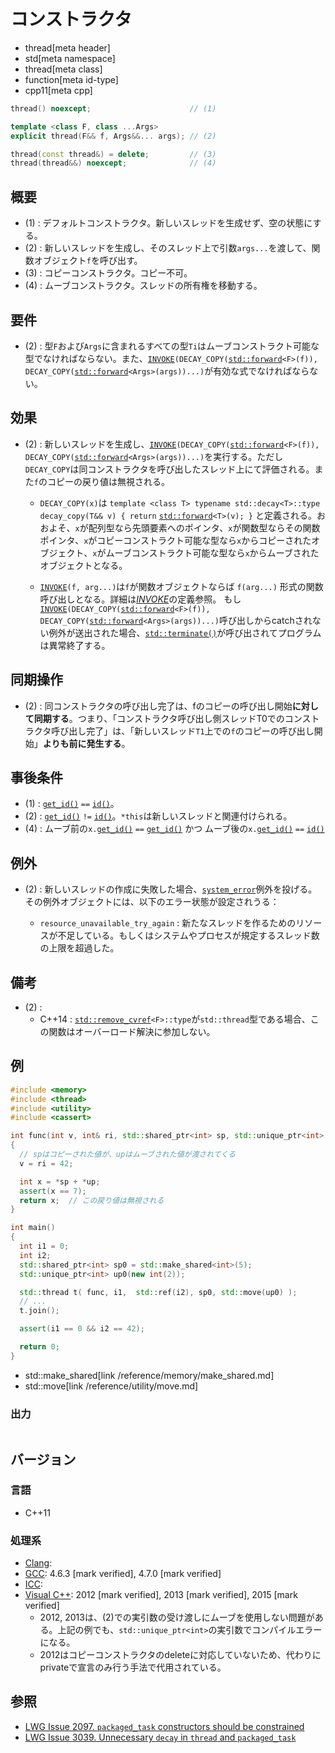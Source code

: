 # コンストラクタ
* thread[meta header]
* std[meta namespace]
* thread[meta class]
* function[meta id-type]
* cpp11[meta cpp]

```cpp
thread() noexcept;                      // (1)

template <class F, class ...Args>
explicit thread(F&& f, Args&&... args); // (2)

thread(const thread&) = delete;         // (3)
thread(thread&&) noexcept;              // (4)
```


## 概要
- (1) : デフォルトコンストラクタ。新しいスレッドを生成せず、空の状態にする。
- (2) : 新しいスレッドを生成し、そのスレッド上で引数`args...`を渡して、関数オブジェクト`f`を呼び出す。
- (3) : コピーコンストラクタ。コピー不可。
- (4) : ムーブコンストラクタ。スレッドの所有権を移動する。


## 要件
- (2) : 型`F`および`Args`に含まれるすべての型`Ti`はムーブコンストラクト可能な型でなければならない。また、[`INVOKE`](/reference/concepts/Invoke.md)`(DECAY_COPY(`[`std::forward`](/reference/utility/forward.md)`<F>(f)), DECAY_COPY(`[`std::forward`](/reference/utility/forward.md)`<Args>(args))...)`が有効な式でなければならない。


## 効果
- (2) : 新しいスレッドを生成し、[`INVOKE`](/reference/concepts/Invoke.md)`(DECAY_COPY(`[`std::forward`](/reference/utility/forward.md)`<F>(f)), DECAY_COPY(`[`std::forward`](/reference/utility/forward.md)`<Args>(args))...)`を実行する。ただし`DECAY_COPY`は同コンストラクタを呼び出したスレッド上にて評価される。また`f`のコピーの戻り値は無視される。
    - `DECAY_COPY(x)`は `template <class T> typename std::decay<T>::type decay_copy(T&& v) { return` [`std::forward`](/reference/utility/forward.md)`<T>(v); }` と定義される。おおよそ、`x`が配列型なら先頭要素へのポインタ、`x`が関数型ならその関数ポインタ、`x`がコピーコンストラクト可能な型なら`x`からコピーされたオブジェクト、`x`がムーブコンストラクト可能な型なら`x`からムーブされたオブジェクトとなる。

    - [`INVOKE`](/reference/concepts/Invoke.md)`(f, arg...)`は`f`が関数オブジェクトならば `f(arg...)` 形式の関数呼び出しとなる。詳細は[*INVOKE*](/reference/concepts/Invoke.md)の定義参照。
    もし[`INVOKE`](/reference/concepts/Invoke.md)`(DECAY_COPY(`[`std::forward`](/reference/utility/forward.md)`<F>(f)), DECAY_COPY(`[`std::forward`](/reference/utility/forward.md)`<Args>(args))...)`呼び出しからcatchされない例外が送出された場合、[`std::terminate()`](/reference/exception/terminate.md)が呼び出されてプログラムは異常終了する。


## 同期操作
- (2) : 同コンストラクタの呼び出し完了は、fのコピーの呼び出し開始**に対して同期する**。つまり、「コンストラクタ呼び出し側スレッドT0でのコンストラクタ呼び出し完了」は、「新しいスレッド`T1`上での`f`のコピーの呼び出し開始」**よりも前に発生する**。


## 事後条件
- (1) : [`get_id()`](get_id.md) `==` [`id()`](id.md)。
- (2) : [`get_id()`](get_id.md) `!=` [`id()`](id.md)。`*this`は新しいスレッドと関連付けられる。
- (4) : ムーブ前の`x.`[`get_id()`](get_id.md) `==` [`get_id()`](get_id.md) かつ ムーブ後の`x.`[`get_id()`](get_id.md) `==` [`id()`](id.md)


## 例外
- (2) : 新しいスレッドの作成に失敗した場合、[`system_error`](/reference/system_error/system_error.md)例外を投げる。その例外オブジェクトには、以下のエラー状態が設定されうる：

    - `resource_unavailable_try_again` : 新たなスレッドを作るためのリソースが不足している。もしくはシステムやプロセスが規定するスレッド数の上限を超過した。


## 備考
- (2) :
    - C++14 : [`std::remove_cvref`](/reference/type_traits/remove_cvref.md)`<F>::type`が`std::thread`型である場合、この関数はオーバーロード解決に参加しない。


## 例
```cpp example
#include <memory>
#include <thread>
#include <utility>
#include <cassert>

int func(int v, int& ri, std::shared_ptr<int> sp, std::unique_ptr<int> up)
{
  // spはコピーされた値が、upはムーブされた値が渡されてくる
  v = ri = 42;

  int x = *sp + *up;
  assert(x == 7);
  return x;  // この戻り値は無視される
}

int main()
{
  int i1 = 0;
  int i2;
  std::shared_ptr<int> sp0 = std::make_shared<int>(5);
  std::unique_ptr<int> up0(new int(2));

  std::thread t( func, i1,  std::ref(i2), sp0, std::move(up0) );
  // ...
  t.join();

  assert(i1 == 0 && i2 == 42);

  return 0;
}
```
* std::make_shared[link /reference/memory/make_shared.md]
* std::move[link /reference/utility/move.md]

### 出力
```
```

## バージョン
### 言語
- C++11

### 処理系
- [Clang](/implementation.md#clang): 
- [GCC](/implementation.md#gcc): 4.6.3 [mark verified], 4.7.0 [mark verified]
- [ICC](/implementation.md#icc):
- [Visual C++](/implementation.md#visual_cpp): 2012 [mark verified], 2013 [mark verified], 2015 [mark verified]
    - 2012, 2013は、(2)での実引数の受け渡しにムーブを使用しない問題がある。上記の例でも、`std::unique_ptr<int>`の実引数でコンパイルエラーになる。
    - 2012はコピーコンストラクタのdeleteに対応していないため、代わりにprivateで宣言のみ行う手法で代用されている。


## 参照
- [LWG Issue 2097. `packaged_task` constructors should be constrained](http://www.open-std.org/jtc1/sc22/wg21/docs/lwg-defects.html#2097)
- [LWG Issue 3039. Unnecessary `decay` in `thread` and `packaged_task`](https://wg21.cmeerw.net/lwg/issue3039)
